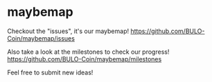 # maybemap

Checkout the "issues", it's our maybemap! https://github.com/BULO-Coin/maybemap/issues

Also take a look at the milestones to check our progress! https://github.com/BULO-Coin/maybemap/milestones 

Feel free to submit new ideas!

